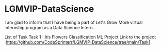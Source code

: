 # LGMVIP-DataScience

I am glad to inform that I have being a part of Let's Grow More virtual internship program as a Data Science Intern.

List of Task
Task 1 : Iris Flowers Classification ML Project
Link to the project :https://github.com/CodeSprinterr/LGMVIP-DataScience/tree/main/Task1

